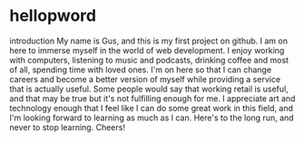 # hellopword
introduction
My name is Gus, and this is my first project on github. I am on here to immerse myself in the world of web development. I enjoy working with computers, listening to music and podcasts, drinking coffee and most of all, spending time with loved ones. I'm on here so that I can change careers and become a better version of myself while providing a service that is actually useful. Some people would say that working retail is useful, and that may be true but it's not fulfilling enough for me. I appreciate art and technology enough that I feel like I can do some great work in this field, and I'm looking forward to learning as much as I can. Here's to the long run, and never to stop learning. Cheers! 
